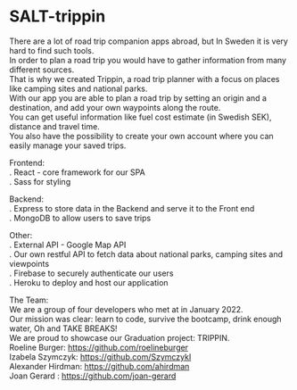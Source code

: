 # SALT-trippin

There are a lot of road trip companion apps abroad, but In Sweden it is very hard to find such tools.<br>
In order to plan a road trip you would have to gather information from many different sources.<br>
That is why we created Trippin, a road trip planner with a focus on places like camping sites and national parks.<br>
With our app you are able to plan a road trip by setting an origin and a destination, and add your own waypoints along the route.<br>
You can get useful information like fuel cost estimate (in Swedish SEK), distance and travel time.<br>
You also have the possibility to create your own account where you can easily manage your saved trips.<br>

Frontend:<br>
. React - core framework for our SPA<br>
. Sass for styling<br>

Backend:<br>
. Express to store data in the Backend and serve it to the Front end<br>
. MongoDB to allow users to save trips<br>

Other:<br>
. External API - Google Map API<br>
. Our own restful API to fetch data about national parks, camping sites and viewpoints<br>
. Firebase to securely authenticate our users<br>
. Heroku to deploy and host our application<br>

The Team:<br>
We are a group of four developers who met at </salt> in January 2022.<br>
Our mission was clear: learn to code, survive the bootcamp, drink enough water, Oh and TAKE BREAKS!<br>
We are proud to showcase our Graduation project: TRIPPIN.<br>
Roeline Burger: https://github.com/roelineburger<br>
Izabela Szymczyk: https://github.com/SzymczykI<br>
Alexander Hirdman: https://github.com/ahirdman<br>
Joan Gerard : https://github.com/joan-gerard<br>






